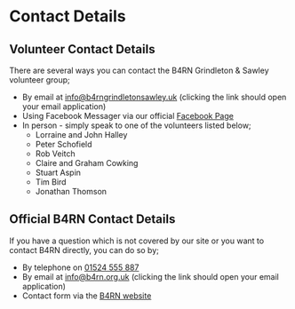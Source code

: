 # Contact Details
## Volunteer Contact Details
There are several ways you can contact the B4RN Grindleton & Sawley volunteer group;

* By email at [info@b4rngrindletonsawley.uk](mailto:info@b4rngrindletonsawley.uk) (clicking the link should open your email application)
* Using Facebook Messager via our official [Facebook Page](https://www.facebook.com/b4rngrindletonsawley)
* In person - simply speak to one of the volunteers listed below;
	* Lorraine and John Halley
	* Peter Schofield
	* Rob Veitch
	* Claire and Graham Cowking
	* Stuart Aspin
	* Tim Bird
	* Jonathan Thomson

## Official B4RN Contact Details
If you have a question which is not covered by our site or you want to contact B4RN directly, you can do so by;

* By telephone on [01524 555 887](tel:01524555887)
* By email at [info@b4rn.org.uk](mailto:info@b4rn.org.uk) (clicking the link should open your email application)
* Contact form via the [B4RN website](https://b4rn.org.uk/support/contact)